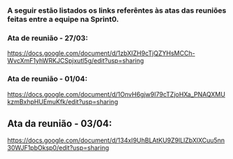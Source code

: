 ### A seguir estão listados os links referêntes às atas das reuniões feitas entre a equipe na Sprint0.

### Ata de reunião - 27/03:
https://docs.google.com/document/d/1zbXIZH9cTjQZYHsMCCh-WvcXmF1yhWRKJCSpjxutl5g/edit?usp=sharing

### Ata de reunião - 01/04:
https://docs.google.com/document/d/1OnvH6gjw9I79cTZjoHXa_PNAQXMUkzmBxhpHUEmuKfk/edit?usp=sharing

## Ata da reunião - 03/04:
https://docs.google.com/document/d/134xI9UhBLAtKU9Z9lLlZbXlXCuu5nn30WJF1pbOksp0/edit?usp=sharing
